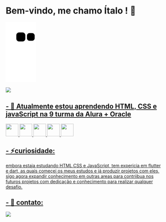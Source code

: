 # Bem-vindo, me chamo Ítalo ! 👋
![Snake animation](https://github.com/Italo0077/Italo0077/blob/output/github-contribution-grid-snake.svg)
<div>
<a href="https://github.com/Italo0077">
<img loading="lazy" height="180em" src="https://github-readme-stats.vercel.app/api/top-langs/?username=Italo0077&layout=compact&langs_count=7&theme=dracula"/>
<!-- <img loading="lazy" height="180em" src="https://github-readme-stats.vercel.app/api?username=Italo0077&show_icons=true&theme=dracula&include_all_commits=true&count_private=true"/> -->
</div>

## - 🌱 Atualmente estou aprendendo HTML, CSS e javaScript na 9 turma da Alura + Oracle
  
  <img src="https://cdn.jsdelivr.net/gh/devicons/devicon@latest/icons/html5/html5-original.svg" width="40" height="40" /> <img src="https://cdn.jsdelivr.net/gh/devicons/devicon@latest/icons/css3/css3-original.svg"  width="40" height="40"/> <img src="https://cdn.jsdelivr.net/gh/devicons/devicon@latest/icons/javascript/javascript-original.svg" width="40" height="40" /> <img src="https://cdn.jsdelivr.net/gh/devicons/devicon@latest/icons/git/git-original.svg"  width="40" height="40" /> <img src="https://cdn.jsdelivr.net/gh/devicons/devicon@latest/icons/github/github-original.svg"  width="40" height="40"/>

## - ⚡curiosidade:
  embora estaja estudando HTML,CSS e JavaScript, tem expericia em flutter e dart, as quais começei os meus estudos e já produzir projetos com eles, sigo agora expandir   conhecimento em outras areas para contriibua nos futuros projetos com dedicação e conhecimento para realizar qualquer desafio.

## - 👯 contato:
  <a href="[https://www.linkedin.com/in/seu-usuário-linkedln-aqui](https://www.linkedin.com/in/%C3%ADtalo-ferreira-fullstack/)" target="_blank"><img loading="lazy" src="https://img.shields.io/badge/-LinkedIn-%230077B5?style=for-the-badge&logo=linkedin&logoColor=white" target="_blank"></a>
<!--
**Italo0077/Italo0077** is a ✨ _special_ ✨ repository because its `README.md` (this file) appears on your GitHub profile.

Here are some ideas to get you started:

- 🔭 I’m currently working on ...
- 🌱 I’m currently learning ...
- 👯 I’m looking to collaborate on ...
- 🤔 I’m looking for help with ...
- 💬 Ask me about ...
- 📫 How to reach me: ...
- 😄 Pronouns: ...
- ⚡ Fun fact: ...
-->
